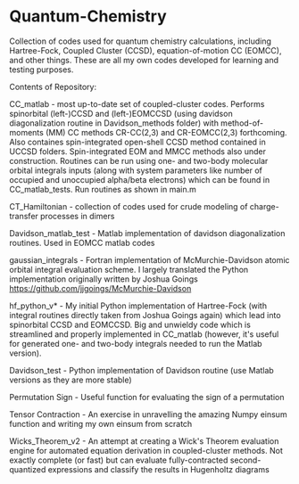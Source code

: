 # Quantum-Chemistry
Collection of codes used for quantum chemistry calculations, including Hartree-Fock, Coupled Cluster (CCSD), equation-of-motion CC (EOMCC), and other things. These are all my own codes developed for learning and testing purposes.

Contents of Repository:

CC_matlab - most up-to-date set of coupled-cluster codes. Performs spinorbital (left-)CCSD and (left-)EOMCCSD (using davidson diagonalization routine in Davidson_methods folder) with method-of-moments (MM) CC methods CR-CC(2,3) and CR-EOMCC(2,3) forthcoming. Also containes spin-integrated open-shell CCSD method contained in UCCSD folders. Spin-integrated EOM and MMCC methods also under construction. Routines can be run using one- and two-body molecular orbital integrals inputs (along with system parameters like number of occupied and unoccupied alpha/beta electrons) which can be found in CC_matlab_tests. Run routines as shown in main.m

CT_Hamiltonian - collection of codes used for crude modeling of charge-transfer processes in dimers

Davidson_matlab_test - Matlab implementation of davidson diagonalization routines. Used in EOMCC matlab codes

gaussian_integrals - Fortran implementation of McMurchie-Davidson atomic orbital integral evaluation scheme. I largely translated the Python implementation originally written by Joshua Goings https://github.com/jjgoings/McMurchie-Davidson

hf_python_v* - My initial Python implementation of Hartree-Fock (with integral routines directly taken from Joshua Goings again) which lead into spinorbital CCSD and EOMCCSD. Big and unwieldy code which is streamlined and properly implemented in CC_matlab (however, it's useful for generated one- and two-body integrals needed to run the Matlab version).

Davidson_test - Python implementation of Davidson routine (use Matlab versions as they are more stable)

Permutation Sign - Useful function for evaluating the sign of a permutation

Tensor Contraction - An exercise in unravelling the amazing Numpy einsum function and writing my own einsum from scratch

Wicks_Theorem_v2 - An attempt at creating a Wick's Theorem evaluation engine for automated equation derivation in coupled-cluster methods. Not exactly complete (or fast) but can evaluate fully-contracted second-quantized expressions and classify the results in Hugenholtz diagrams

